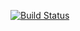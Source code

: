 [![Build Status](https://travis-ci.org/julespochon/your-repo.svg?branch=master)](https://github.com/julespochon/LearnAboutGitHub.git)